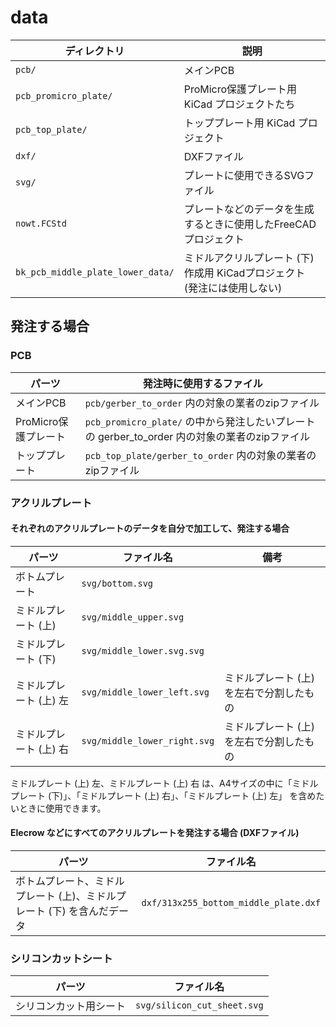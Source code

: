 # data

| ディレクトリ                      | 説明                                                                      |
|-----------------------------------|---------------------------------------------------------------------------|
| `pcb/`                            | メインPCB                                                                 |
| `pcb_promicro_plate/`             | ProMicro保護プレート用 KiCad プロジェクトたち                             |
| `pcb_top_plate/`                  | トッププレート用 KiCad プロジェクト                                       |
| `dxf/`                            | DXFファイル                                                               |
| `svg/`                            | プレートに使用できるSVGファイル                                           |
| `nowt.FCStd`                      | プレートなどのデータを生成するときに使用したFreeCADプロジェクト           |
| `bk_pcb_middle_plate_lower_data/` | ミドルアクリルプレート (下) 作成用 KiCadプロジェクト (発注には使用しない) |

## 発注する場合

### PCB

| パーツ               | 発注時に使用するファイル                                                                       |
|----------------------|------------------------------------------------------------------------------------------------|
| メインPCB            | `pcb/gerber_to_order` 内の対象の業者のzipファイル                                              |
| ProMicro保護プレート | `pcb_promicro_plate/` の中から発注したいプレートの gerber_to_order 内の対象の業者のzipファイル |
| トッププレート       | `pcb_top_plate/gerber_to_order` 内の対象の業者のzipファイル                                    |

### アクリルプレート

#### それぞれのアクリルプレートのデータを自分で加工して、発注する場合

| パーツ                 | ファイル名                   | 備考                                     |
|------------------------|------------------------------|------------------------------------------|
| ボトムプレート         | `svg/bottom.svg`             |                                          |
| ミドルプレート (上)    | `svg/middle_upper.svg`       |                                          |
| ミドルプレート (下)    | `svg/middle_lower.svg.svg`   |                                          |
| ミドルプレート (上) 左 | `svg/middle_lower_left.svg`  | ミドルプレート (上) を左右で分割したもの |
| ミドルプレート (上) 右 | `svg/middle_lower_right.svg` | ミドルプレート (上) を左右で分割したもの |

ミドルプレート (上) 左、ミドルプレート (上) 右 は、A4サイズの中に「ミドルプレート (下)」、「ミドルプレート (上) 右」、「ミドルプレート (上) 左」 を含めたいときに使用できます。

#### Elecrow などにすべてのアクリルプレートを発注する場合 (DXFファイル)

| パーツ                                                                  | ファイル名                            |
|-------------------------------------------------------------------------|---------------------------------------|
| ボトムプレート、ミドルプレート (上)、ミドルプレート (下) を含んだデータ | `dxf/313x255_bottom_middle_plate.dxf` |

### シリコンカットシート

| パーツ                 | ファイル名                  |
|------------------------|-----------------------------|
| シリコンカット用シート | `svg/silicon_cut_sheet.svg` |
